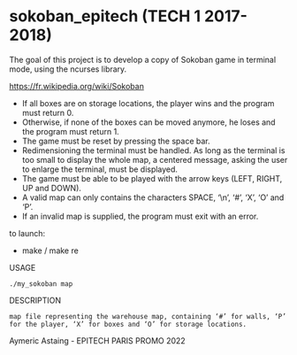 # sokoban_epitech (TECH 1 2017-2018)

The goal of this project is to develop a copy of Sokoban game in terminal mode, using the ncurses library.

https://fr.wikipedia.org/wiki/Sokoban

- If all boxes are on storage locations, the player wins and the program must return 0.
- Otherwise, if none of the boxes can be moved anymore, he loses and the program must return 1.
- The game must be reset by pressing the space bar.
- Redimensioning the terminal must be handled. As long as the terminal is too small to display the whole
map, a centered message, asking the user to enlarge the terminal, must be displayed.
- The game must be able to be played with the arrow keys (LEFT, RIGHT, UP and DOWN).
- A valid map can only contains the characters SPACE, ‘\n’, ‘#’, ‘X’, ‘O’ and ‘P’.
- If an invalid map is supplied, the program must exit with an error.

to launch:
- make / make re

USAGE

    ./my_sokoban map
DESCRIPTION
    
    map file representing the warehouse map, containing ‘#’ for walls, ‘P’ for the player, ‘X’ for boxes and ‘O’ for storage locations.

Aymeric Astaing - EPITECH PARIS PROMO 2022
